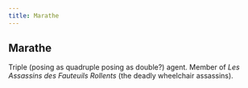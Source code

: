```yaml
---
title: Marathe
---
```


Marathe
-------

Triple (posing as quadruple posing as double?) agent. Member of *Les Assassins des Fauteuils Rollents*
(the deadly wheelchair assassins).